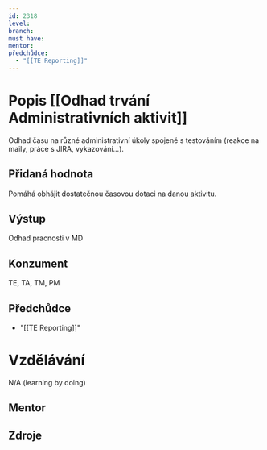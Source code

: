 ```yaml
---
id: 2318
level: 
branch: 
must have: 
mentor: 
předchůdce: 
  - "[[TE Reporting]]"
---
```



# Popis [[Odhad trvání Administrativních aktivit]]
Odhad času na různé administrativní úkoly spojené s testováním (reakce na maily, práce s JIRA, vykazování…).

## Přidaná hodnota
Pomáhá obhájit dostatečnou časovou dotaci na danou aktivitu.

## Výstup
Odhad pracnosti v MD

## Konzument
TE, TA, TM, PM

## Předchůdce

  - "[[TE Reporting]]"

# Vzdělávání
N/A (learning by doing)

## Mentor


## Zdroje